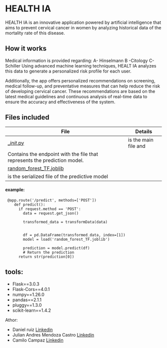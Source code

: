 # HEALTH IA

HEALTH IA is an innovative application powered by artificial intelligence that aims to prevent cervical cancer in women by analyzing historical data of the mortality rate of this disease.

## How it works

Medical information is provided regarding: A- Hinselmann B -Citology C- Schiller Using advanced machine learning techniques, HEALT IA analyzes this data to generate a personalized risk profile for each user.

Additionally, the app offers personalized recommendations on screening, medical follow-up, and preventative measures that can help reduce the risk of developing cervical cancer. These recommendations are based on the latest medical guidelines and continuous analysis of real-time data to ensure the accuracy and effectiveness of the system.

## Files included

| File                                                                      | Details              |
| ------------------------------------------------------------------------- | -------------------- |
| [\__init_.py](app/__init__.py)                                            | is the main file and |
| Contains the endpoint with the file that represents the prediction model. |
| [random_forest_TF.joblib](/random_forest_TF.joblibra)                     |
| is the serialized file of the predictive model                            |

#### example:

```
 @app.route('/predict', methods=['POST'])
    def predict():
      if request.method == 'POST':
        data = request.get_json()

        transformed_data = transformData(data)


        df = pd.DataFrame(transformed_data, index=[1])
        model = load('random_forest_TF.joblib')

        prediction = model.predict(df)
        # Return the prediction
      return str(prediction[0])
```

## tools:

- Flask==3.0.3
- Flask-Cors==4.0.1
- numpy==1.26.0
- pandas==2.1.1
- pluggy==1.3.0
- scikit-learn==1.4.2

Athor:

- Daniel ruiz [Linkedin](https://www.linkedin.com/in/daniel-ruiz)
- Julian Andres Mendoza Castro [Linkedin](https://www.linkedin.com/in/julian-mendoza-castro/)
- Camilo Campaz [Linkedin](https://www.linkedin.com/in/camilo-campaz-jimenez/)
